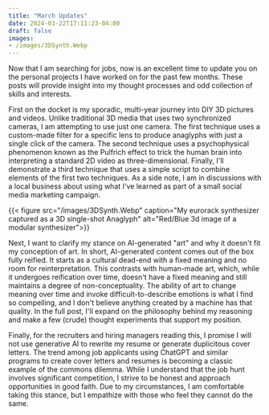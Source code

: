```yaml
---
title: "March Updates"
date: 2024-03-22T17:11:23-04:00
draft: false
images:
- /images/3DSynth.Webp
---
```


Now that I am searching for jobs, now is an excellent time to update you on the personal projects I have worked on for the past few months. These posts will provide insight into my thought processes and odd collection of skills and interests.

First on the docket is my sporadic, multi-year journey into DIY 3D pictures and videos. Unlike traditional 3D media that uses two synchronized cameras, I am attempting to use just one camera. The first technique uses a custom-made filter for a specific lens to produce anaglyphs with just a single click of the camera. The second technique uses a psychophysical phenomenon known as the Pulfrich effect to trick the human brain into interpreting a standard 2D video as three-dimensional. Finally, I'll demonstrate a third technique that uses a simple script to combine elements of the first two techniques. As a side note, I am in discussions with a local business about using what I've learned as part of a small social media marketing campaign.

{{< figure src="/images/3DSynth.Webp" caption="My eurorack synthesizer captured as a 3D single-shot Anaglyph" alt="Red/Blue 3d image of a modular synthesizer">}}


Next, I want to clarify my stance on AI-generated "art" and why it doesn't fit my conception of art. In short, AI-generated content comes out of the box fully reified. It starts as a cultural dead-end with a fixed meaning and no room for reinterpretation. This contrasts with human-made art, which, while it undergoes reification over time, doesn't have a fixed meaning and still maintains a degree of non-conceptuality. The ability of art to change meaning over time and invoke difficult-to-describe emotions is what I find so compelling, and I don't believe anything created by a machine has that quality. In the full post, I'll expand on the philosophy behind my reasoning and make a few (crude) thought experiments that support my position.

Finally, for the recruiters and hiring managers reading this, I promise I will not use generative AI to rewrite my resume or generate duplicitous cover letters. The trend among job applicants using ChatGPT and similar programs to create cover letters and resumes is becoming a classic example of the commons dilemma. While I understand that the job hunt involves significant competition, I strive to be honest and approach opportunities in good faith. Due to my circumstances, I am comfortable taking this stance, but I empathize with those who feel they cannot do the same.
